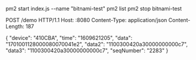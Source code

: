 pm2 start index.js --name "bitnami-test"
pm2 list
pm2 stop bitnami-test

POST /demo HTTP/1.1
Host: <host>:8080
Content-Type: application/json
Content-Length: 187

{
  "device": "410CBA",
  "time": "1609621205",
  "data": "1701001128000080070041e2",
  "data2": "1100300420a30000000000c7",
  "data3": "1100300420a30000000000c7",
  "seqNumber": "2283"
}